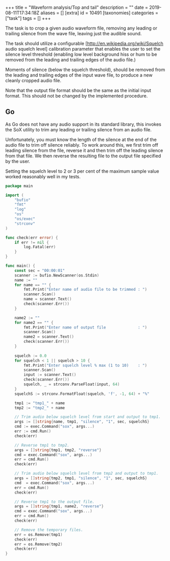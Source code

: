 +++
title = "Waveform analysis/Top and tail"
description = ""
date = 2019-08-11T17:34:18Z
aliases = []
[extra]
id = 10491
[taxonomies]
categories = ["task"]
tags = []
+++

The task is to crop a given audio waveform file, removing any leading or trailing silence from the wave file, leaving just the audible sound.

The task should utilize a configurable [http://en.wikipedia.org/wiki/Squelch audio squelch level] calibration parameter that enables the user to set the silence level threshold (enabling low level background hiss or hum to be removed from the leading and trailing edges of the audio file.) 

Moments of silence (below the squelch threshold), should be removed from the leading and trailing edges of the input wave file, to produce a new cleanly cropped audio file.

Note that the output file format should be the same as the initial input format. This should not be changed by the implemented procedure.


## Go

As Go does not have any audio support in its standard library, this invokes the SoX utility to trim any leading or trailing silence from an audio file. 

Unfortunately, you must know the length of the silence at the end of the audio file to trim off silence reliably. To work around this, we first trim off leading silence from the file, reverse it and then trim off the leading silence from that file. We then reverse the resulting file to the output file specified by the user.

Setting the squelch level to 2 or 3 per cent of the maximum sample value worked reasonably well in my tests.

```go
package main

import (
    "bufio"
    "fmt"
    "log"
    "os"
    "os/exec"
    "strconv"
)

func check(err error) {
    if err != nil {
        log.Fatal(err)
    }
}

func main() {
    const sec = "00:00:01"
    scanner := bufio.NewScanner(os.Stdin)
    name := ""
    for name == "" {
        fmt.Print("Enter name of audio file to be trimmed : ")
        scanner.Scan()
        name = scanner.Text()
        check(scanner.Err())
    }

    name2 := ""
    for name2 == "" {
        fmt.Print("Enter name of output file              : ")
        scanner.Scan()
        name2 = scanner.Text()
        check(scanner.Err())
    }    
    
    squelch := 0.0
    for squelch < 1 || squelch > 10 {
        fmt.Print("Enter squelch level % max (1 to 10)    : ")
        scanner.Scan()
        input := scanner.Text()
        check(scanner.Err())
        squelch, _ = strconv.ParseFloat(input, 64)
    }
    squelchS := strconv.FormatFloat(squelch, 'f', -1, 64) + "%"

    tmp1 := "tmp1_" + name
    tmp2 := "tmp2_" + name

    // Trim audio below squelch level from start and output to tmp1.
    args := []string{name, tmp1, "silence", "1", sec, squelchS}
    cmd := exec.Command("sox", args...)
    err := cmd.Run()
    check(err) 

    // Reverse tmp1 to tmp2.
    args = []string{tmp1, tmp2, "reverse"}     
    cmd = exec.Command("sox", args...)
    err = cmd.Run()
    check(err)

    // Trim audio below squelch level from tmp2 and output to tmp1.  
    args = []string{tmp2, tmp1, "silence", "1", sec, squelchS}
    cmd  = exec.Command("sox", args...)
    err = cmd.Run()
    check(err)

    // Reverse tmp1 to the output file.
    args = []string{tmp1, name2, "reverse"}    
    cmd = exec.Command("sox", args...)
    err = cmd.Run()
    check(err)

    // Remove the temporary files.
    err = os.Remove(tmp1)
    check(err)
    err = os.Remove(tmp2)
    check(err)
}
```


